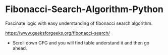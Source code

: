 # Fibonacci-Search-Algorithm-Python
Fascinate logic with easy understanding of fibonacci search algorithm.



https://www.geeksforgeeks.org/fibonacci-search/


- Scroll down GFG and you will find table understand it and then go ahead.

